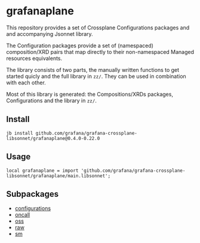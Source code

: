 # grafanaplane

This repository provides a set of Crossplane Configurations packages and and accompanying Jsonnet library.

The Configuration packages provide a set of (namespaced) composition/XRD pairs that map directly to their non-namespaced Managed resources equivalents.

The library consists of two parts, the manually written functions to get started quicly and the full library in `zz/`. They can be used in combination with each other.

Most of this library is generated: the Compositions/XRDs packages, Configurations and the library in `zz/`.

## Install

```
jb install github.com/grafana/grafana-crossplane-libsonnet/grafanaplane@0.4.0-0.22.0
```

## Usage

```jsonnet
local grafanaplane = import 'github.com/grafana/grafana-crossplane-libsonnet/grafanaplane/main.libsonnet';
```


## Subpackages

* [configurations](configurations.md)
* [oncall](oncall.md)
* [oss](oss/index.md)
* [raw](raw/index.md)
* [sm](sm/index.md)
